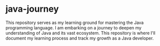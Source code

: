 # java-journey
This repository serves as my learning ground for mastering the Java programming language. I am embarking on a journey to deepen my understanding of Java and its vast ecosystem. This repository is where I'll document my learning process and track my growth as a Java developer.
